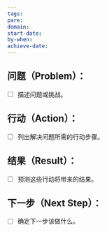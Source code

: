 ```yaml
---
tags: 
pare: 
domain: 
start-date: 
by-when: 
achieve-date:
---
```


## **问题（Problem）**：

- [ ] 描述问题或挑战。
## **行动（Action）**：

- [ ] 列出解决问题所需的行动步骤。

## **结果（Result）**：

- [ ] 预测这些行动将带来的结果。

## **下一步（Next Step）**：

- [ ] 确定下一步该做什么。